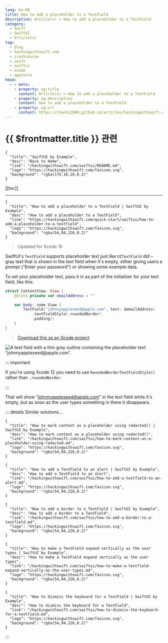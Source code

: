 ```yaml
---
lang: ko-KR
title: How to add a placeholder to a TextField
description: Article(s) > How to add a placeholder to a TextField
category:
  - Swift
  - SwiftUI
  - Article(s)
tag: 
  - blog
  - hackingwithswift.com
  - crashcourse
  - swift
  - swiftui
  - xcode
  - appstore
head:
  - - meta:
    - property: og:title
      content: Article(s) > How to add a placeholder to a TextField
    - property: og:description
      content: How to add a placeholder to a TextField
    - property: og:url
      content: https://chanhi2000.github.io/articles/hackingwithswift.com/swiftui/how-to-add-a-placeholder-to-a-textfield.html
---
```


# {{ $frontmatter.title }} 관련

```component VPCard
{
  "title": "SwiftUI by Example",
  "desc": "Back to Home",
  "link": "/hackingwithswift.com/swiftui/README.md",
  "logo": "https://hackingwithswift.com/favicon.svg",
  "background": "rgba(174,10,10,0.2)"
}
```

[[toc]]

---

```component VPCard
{
  "title": "How to add a placeholder to a TextField | SwiftUI by Example",
  "desc": "How to add a placeholder to a TextField",
  "link": "https://hackingwithswift.com/quick-start/swiftui/how-to-add-a-placeholder-to-a-textfield",
  "logo": "https://hackingwithswift.com/favicon.svg",
  "background": "rgba(54,94,226,0.2)"
}
```

> Updated for Xcode 15

SwiftUI's `TextField` supports placeholder text just like `UITextField` did – gray text that is shown in the text field when it's empty, either giving users a prompt (“Enter your password”) or showing some example data.

To set your placeholder text, pass it in as part of the initializer for your text field, like this:

```swift
struct ContentView: View {
    @State private var emailAddress = ""

    var body: some View {
        TextField("johnnyappleseed@apple.com", text: $emailAddress)
            .textFieldStyle(.roundedBorder)
            .padding()
    }
}
```

> [<FontIcon icon="fas fa-file-zipper"/>Download this as an Xcode project](https://hackingwithswift.com/files/projects/swiftui/how-to-add-a-placeholder-to-a-textfield-1.zip)

![A text field with a thin grey outline containing the placeholder text “johnnyappleseed@apple.com”.](https://hackingwithswift.com/img/books/quick-start/swiftui/how-to-add-a-placeholder-to-a-textfield-1~dark.png)

::: important

If you're using Xcode 12 you need to use `RoundedBorderTextFieldStyle()` rather than `.roundedBorder`.

:::

That will show “johnnyappleseed@apple.com” in the text field while it's empty, but as soon as the user types something in there it disappears.

::: details Similar solutions…

```component VPCard
{
  "title": "How to mark content as a placeholder using redacted() | SwiftUI by Example",
  "desc": "How to mark content as a placeholder using redacted()",
  "link": "/hackingwithswift.com/swiftui/how-to-mark-content-as-a-placeholder-using-redacted.md",
  "logo": "https://hackingwithswift.com/favicon.svg",
  "background": "rgba(54,94,226,0.2)"
}
```

```component VPCard
{
  "title": "How to add a TextField to an alert | SwiftUI by Example",
  "desc": "How to add a TextField to an alert",
  "link": "/hackingwithswift.com/swiftui/how-to-add-a-textfield-to-an-alert.md",
  "logo": "https://hackingwithswift.com/favicon.svg",
  "background": "rgba(54,94,226,0.2)"
}
```

```component VPCard
{
  "title": "How to add a border to a TextField | SwiftUI by Example",
  "desc": "How to add a border to a TextField",
  "link": "/hackingwithswift.com/swiftui/how-to-add-a-border-to-a-textfield.md",
  "logo": "https://hackingwithswift.com/favicon.svg",
  "background": "rgba(54,94,226,0.2)"
}
```

```component VPCard
{
  "title": "How to make a TextField expand vertically as the user types | SwiftUI by Example",
  "desc": "How to make a TextField expand vertically as the user types",
  "link": "/hackingwithswift.com/swiftui/how-to-make-a-textfield-expand-vertically-as-the-user-types.md",
  "logo": "https://hackingwithswift.com/favicon.svg",
  "background": "rgba(54,94,226,0.2)"
}
```

```component VPCard
{
  "title": "How to dismiss the keyboard for a TextField | SwiftUI by Example",
  "desc": "How to dismiss the keyboard for a TextField",
  "link": "/hackingwithswift.com/swiftui/how-to-dismiss-the-keyboard-for-a-textfield.md",
  "logo": "https://hackingwithswift.com/favicon.svg",
  "background": "rgba(54,94,226,0.2)"
}
```

:::

